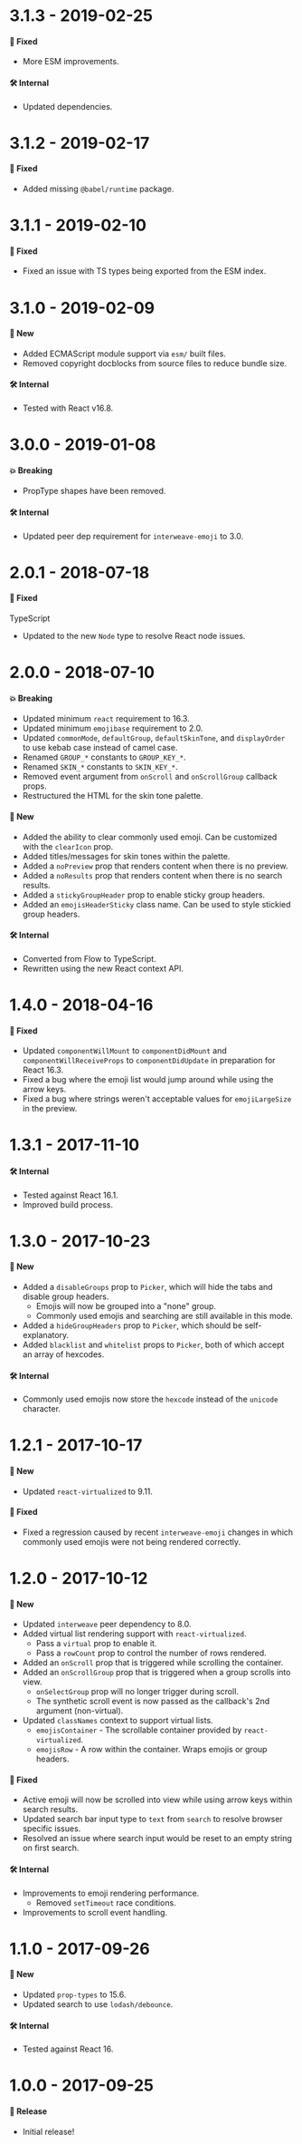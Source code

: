 # 3.1.3 - 2019-02-25

#### 🐞 Fixed

- More ESM improvements.

#### 🛠 Internal

- Updated dependencies.

# 3.1.2 - 2019-02-17

#### 🐞 Fixed

- Added missing `@babel/runtime` package.

# 3.1.1 - 2019-02-10

#### 🐞 Fixed

- Fixed an issue with TS types being exported from the ESM index.

# 3.1.0 - 2019-02-09

#### 🚀 New

- Added ECMAScript module support via `esm/` built files.
- Removed copyright docblocks from source files to reduce bundle size.

#### 🛠 Internal

- Tested with React v16.8.

# 3.0.0 - 2019-01-08

#### 💥 Breaking

- PropType shapes have been removed.

#### 🛠 Internal

- Updated peer dep requirement for `interweave-emoji` to 3.0.

# 2.0.1 - 2018-07-18

#### 🐞 Fixed

TypeScript

- Updated to the new `Node` type to resolve React node issues.

# 2.0.0 - 2018-07-10

#### 💥 Breaking

- Updated minimum `react` requirement to 16.3.
- Updated minimum `emojibase` requirement to 2.0.
- Updated `commonMode`, `defaultGroup`, `defaultSkinTone`, and `displayOrder` to use kebab case
  instead of camel case.
- Renamed `GROUP_*` constants to `GROUP_KEY_*`.
- Renamed `SKIN_*` constants to `SKIN_KEY_*`.
- Removed event argument from `onScroll` and `onScrollGroup` callback props.
- Restructured the HTML for the skin tone palette.

#### 🚀 New

- Added the ability to clear commonly used emoji. Can be customized with the `clearIcon` prop.
- Added titles/messages for skin tones within the palette.
- Added a `noPreview` prop that renders content when there is no preview.
- Added a `noResults` prop that renders content when there is no search results.
- Added a `stickyGroupHeader` prop to enable sticky group headers.
- Added an `emojisHeaderSticky` class name. Can be used to style stickied group headers.

#### 🛠 Internal

- Converted from Flow to TypeScript.
- Rewritten using the new React context API.

# 1.4.0 - 2018-04-16

#### 🐞 Fixed

- Updated `componentWillMount` to `componentDidMount` and `componentWillReceiveProps` to
  `componentDidUpdate` in preparation for React 16.3.
- Fixed a bug where the emoji list would jump around while using the arrow keys.
- Fixed a bug where strings weren't acceptable values for `emojiLargeSize` in the preview.

# 1.3.1 - 2017-11-10

#### 🛠 Internal

- Tested against React 16.1.
- Improved build process.

# 1.3.0 - 2017-10-23

#### 🚀 New

- Added a `disableGroups` prop to `Picker`, which will hide the tabs and disable group headers.
  - Emojis will now be grouped into a "none" group.
  - Commonly used emojis and searching are still available in this mode.
- Added a `hideGroupHeaders` prop to `Picker`, which should be self-explanatory.
- Added `blacklist` and `whitelist` props to `Picker`, both of which accept an array of hexcodes.

#### 🛠 Internal

- Commonly used emojis now store the `hexcode` instead of the `unicode` character.

# 1.2.1 - 2017-10-17

#### 🚀 New

- Updated `react-virtualized` to 9.11.

#### 🐞 Fixed

- Fixed a regression caused by recent `interweave-emoji` changes in which commonly used emojis were
  not being rendered correctly.

# 1.2.0 - 2017-10-12

#### 🚀 New

- Updated `interweave` peer dependency to 8.0.
- Added virtual list rendering support with `react-virtualized`.
  - Pass a `virtual` prop to enable it.
  - Pass a `rowCount` prop to control the number of rows rendered.
- Added an `onScroll` prop that is triggered while scrolling the container.
- Added an `onScrollGroup` prop that is triggered when a group scrolls into view.
  - `onSelectGroup` prop will no longer trigger during scroll.
  - The synthetic scroll event is now passed as the callback's 2nd argument (non-virtual).
- Updated `classNames` context to support virtual lists.
  - `emojisContainer` - The scrollable container provided by `react-virtualized`.
  - `emojisRow` - A row within the container. Wraps emojis or group headers.

#### 🐞 Fixed

- Active emoji will now be scrolled into view while using arrow keys within search results.
- Updated search bar input type to `text` from `search` to resolve browser specific issues.
- Resolved an issue where search input would be reset to an empty string on first search.

#### 🛠 Internal

- Improvements to emoji rendering performance.
  - Removed `setTimeout` race conditions.
- Improvements to scroll event handling.

# 1.1.0 - 2017-09-26

#### 🚀 New

- Updated `prop-types` to 15.6.
- Updated search to use `lodash/debounce`.

#### 🛠 Internal

- Tested against React 16.

# 1.0.0 - 2017-09-25

#### 🎉 Release

- Initial release!
